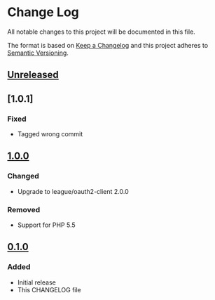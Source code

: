 # Change Log
All notable changes to this project will be documented in this file.

The format is based on [Keep a Changelog](http://keepachangelog.com/)
and this project adheres to [Semantic Versioning](http://semver.org/).

## [Unreleased]

## [1.0.1]
### Fixed
- Tagged wrong commit

## [1.0.0]
### Changed
- Upgrade to league/oauth2-client 2.0.0
### Removed
- Support for PHP 5.5

## [0.1.0]
### Added
- Initial release
- This CHANGELOG file

[Unreleased]: https://github.com/sunsevennv/oauth2-gamblingtec/compare/1.0.1...HEAD
[1.0.0]: https://github.com/sunsevennv/oauth2-gamblingtec/compare/1.0.0...1.0.1
[1.0.0]: https://github.com/sunsevennv/oauth2-gamblingtec/compare/0.1.0...1.0.0
[0.1.0]: https://github.com/sunsevennv/oauth2-gamblingtec/compare/e5ca6f5a194fbfa2932a00a4f1e98335c78145da...0.1.0
